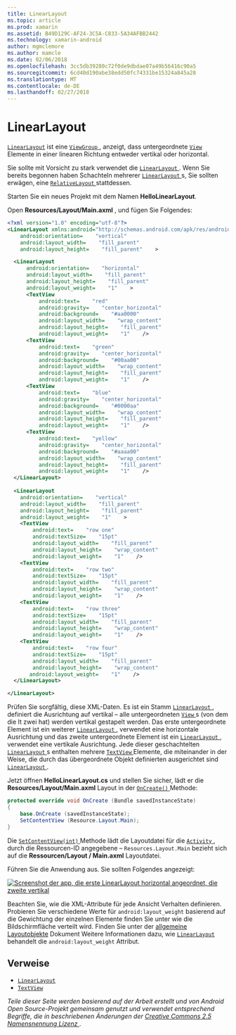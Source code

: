 ```yaml
---
title: LinearLayout
ms.topic: article
ms.prod: xamarin
ms.assetid: B49D129C-AF24-3C5A-C833-5A34AFBB2442
ms.technology: xamarin-android
author: mgmclemore
ms.author: mamcle
ms.date: 02/06/2018
ms.openlocfilehash: 3cc5db39280c72f0de9dbdae07a49b56416c90a5
ms.sourcegitcommit: 6cd40d190abe38edd50fc74331be15324a845a28
ms.translationtype: MT
ms.contentlocale: de-DE
ms.lasthandoff: 02/27/2018
---
```

# <a name="linearlayout"></a>LinearLayout

[`LinearLayout`](https://developer.xamarin.com/api/type/Android.Widget.LinearLayout/) ist eine [ `ViewGroup` ](https://developer.xamarin.com/api/type/Android.Views.ViewGroup/) , anzeigt, dass untergeordnete [ `View` ](https://developer.xamarin.com/api/type/Android.Views.View/) Elemente in einer linearen Richtung entweder vertikal oder horizontal.

Sie sollte mit Vorsicht zu stark verwendet die [ `LinearLayout` ](https://developer.xamarin.com/api/type/Android.Widget.LinearLayout/).
Wenn Sie bereits begonnen haben Schachteln mehrerer [ `LinearLayout` ](https://developer.xamarin.com/api/type/Android.Widget.LinearLayout/)s, Sie sollten erwägen, eine [ `RelativeLayout` ](https://developer.xamarin.com/api/type/Android.Widget.RelativeLayout/) stattdessen.

Starten Sie ein neues Projekt mit dem Namen **HelloLinearLayout**.

Open **Resources/Layout/Main.axml** , und fügen Sie Folgendes:

```xml
<?xml version="1.0" encoding="utf-8"?>
<LinearLayout xmlns:android="http://schemas.android.com/apk/res/android"
    android:orientation=    "vertical"
    android:layout_width=    "fill_parent"
    android:layout_height=    "fill_parent"    >

  <LinearLayout
      android:orientation=    "horizontal"
      android:layout_width=    "fill_parent"
      android:layout_height=    "fill_parent"
      android:layout_weight=    "1"    >
      <TextView
          android:text=    "red"
          android:gravity=    "center_horizontal"
          android:background=    "#aa0000"
          android:layout_width=    "wrap_content"
          android:layout_height=    "fill_parent"
          android:layout_weight=    "1"    />
      <TextView
          android:text=    "green"
          android:gravity=    "center_horizontal"
          android:background=    "#00aa00"
          android:layout_width=    "wrap_content"
          android:layout_height=    "fill_parent"
          android:layout_weight=    "1"    />
      <TextView
          android:text=    "blue"
          android:gravity=    "center_horizontal"
          android:background=    "#0000aa"
          android:layout_width=    "wrap_content"
          android:layout_height=    "fill_parent"
          android:layout_weight=    "1"    />
      <TextView
          android:text=    "yellow"
          android:gravity=    "center_horizontal"
          android:background=    "#aaaa00"
          android:layout_width=    "wrap_content"
          android:layout_height=    "fill_parent"
          android:layout_weight=    "1"    />
  </LinearLayout>
        
  <LinearLayout
    android:orientation=    "vertical"
    android:layout_width=    "fill_parent"
    android:layout_height=    "fill_parent"
    android:layout_weight=    "1"    >
    <TextView
        android:text=    "row one"
        android:textSize=    "15pt"
        android:layout_width=    "fill_parent"
        android:layout_height=    "wrap_content"
        android:layout_weight=    "1"    />
    <TextView
        android:text=    "row two"
        android:textSize=    "15pt"
        android:layout_width=    "fill_parent"
        android:layout_height=    "wrap_content"
        android:layout_weight=    "1"    />
    <TextView
        android:text=    "row three"
        android:textSize=    "15pt"
        android:layout_width=    "fill_parent"
        android:layout_height=    "wrap_content"
        android:layout_weight=    "1"    />
    <TextView
        android:text=    "row four"
        android:textSize=    "15pt"
        android:layout_width=    "fill_parent"
        android:layout_height=    "wrap_content"
       android:layout_weight=    "1"    />
  </LinearLayout>

</LinearLayout>
```

Prüfen Sie sorgfältig, diese XML-Daten. Es ist ein Stamm [ `LinearLayout` ](https://developer.xamarin.com/api/type/Android.Widget.LinearLayout/) , definiert die Ausrichtung auf vertikal &ndash; alle untergeordneten [ `View` ](https://developer.xamarin.com/api/type/Android.Views.View/)s (von dem die It zwei hat) werden vertikal gestapelt werden. Das erste untergeordnete Element ist ein weiterer [ `LinearLayout` ](https://developer.xamarin.com/api/type/Android.Widget.LinearLayout/) , verwendet eine horizontale Ausrichtung und das zweite untergeordnete Element ist ein [ `LinearLayout` ](https://developer.xamarin.com/api/type/Android.Widget.LinearLayout/) , verwendet eine vertikale Ausrichtung. Jede dieser geschachtelten [ `LinearLayout` ](https://developer.xamarin.com/api/type/Android.Widget.LinearLayout/)s enthalten mehrere [ `TextView` ](https://developer.xamarin.com/api/type/Android.Widget.TextView/) Elemente, die miteinander in der Weise, die durch das übergeordnete Objekt definierten ausgerichtet sind [ `LinearLayout` ](https://developer.xamarin.com/api/type/Android.Widget.LinearLayout/).

Jetzt öffnen **HelloLinearLayout.cs** und stellen Sie sicher, lädt er die **Resources/Layout/Main.axml** Layout in der [ `OnCreate()` ](https://developer.xamarin.com/api/member/Android.App.Activity.OnCreate/p/Android.OS.Bundle/) Methode:

```csharp
protected override void OnCreate (Bundle savedInstanceState)
{
    base.OnCreate (savedInstanceState);
    SetContentView (Resource.Layout.Main);
}
```

Die [ `SetContentView(int)` ](https://developer.xamarin.com/api/member/Android.App.Activity.SetContentView/(System.Int32)) Methode lädt die Layoutdatei für die [ `Activity` ](https://developer.xamarin.com/api/type/Android.App.Activity/), durch die Ressourcen-ID angegebene &ndash; `Resources.Layout.Main` bezieht sich auf die **Ressourcen/Layout / Main.axml** Layoutdatei.

Führen Sie die Anwendung aus. Sie sollten Folgendes angezeigt:

[ ![Screenshot der app, die erste LinearLayout horizontal angeordnet, die zweite vertikal](linear-layout-images/helloviews1.png)](linear-layout-images/helloviews1.png)

Beachten Sie, wie die XML-Attribute für jede Ansicht Verhalten definieren. Probieren Sie verschiedene Werte für `android:layout_weight` basierend auf die Gewichtung der einzelnen Elemente finden Sie unter wie die Bildschirmfläche verteilt wird. Finden Sie unter der [allgemeine Layoutobjekte](http://developer.android.com/guide/topics/ui/declaring-layout.html) Dokument Weitere Informationen dazu, wie [ `LinearLayout` ](https://developer.xamarin.com/api/type/Android.Widget.LinearLayout/) behandelt die `android:layout_weight` Attribut.

<a name="References" />

## <a name="references"></a>Verweise

-   [`LinearLayout`](https://developer.xamarin.com/api/type/Android.Widget.LinearLayout/) 
-   [`TextView`](https://developer.xamarin.com/api/type/Android.Widget.TextView/) 

*Teile dieser Seite werden basierend auf der Arbeit erstellt und von Android Open Source-Projekt gemeinsam genutzt und verwendet entsprechend Begriffe, die in beschriebenen Änderungen der*
[*Creative Commons 2.5 Namensnennung Lizenz* ](http://creativecommons.org/licenses/by/2.5/).

